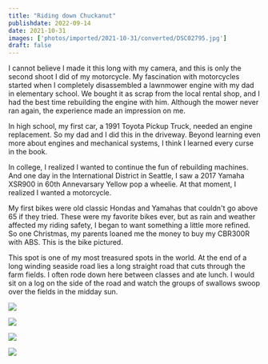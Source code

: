 ```yaml
---
title: "Riding down Chuckanut"
publishdate: 2022-09-14
date: 2021-10-31
images: ['photos/imported/2021-10-31/converted/DSC02795.jpg']
draft: false
---
```


I cannot believe I made it this long with my camera, and this is only the second shoot I did of my motorcycle.  My fascination with motorcycles started when I completely disassembled a lawnmower engine with my dad in elementary school.  We bought it as scrap from the local rental shop, and I had the best time rebuilding the engine with him.  Although the mower never ran again, the experience made an impression on me.

In high school, my first car, a 1991 Toyota Pickup Truck, needed an engine replacement.  So my dad and I did this in the driveway.  Beyond learning even more about engines and mechanical systems, I think I learned every curse in the book.

In college, I realized I wanted to continue the fun of rebuilding machines.  And one day in the International District in Seattle, I saw a 2017 Yamaha XSR900 in 60th Annevarsary Yellow pop a wheelie.  At that moment, I realized I wanted a motorcycle.

My first bikes were old classic Hondas and Yamahas that couldn't go above 65 if they tried.  These were my favorite bikes ever, but as rain and weather affected my riding safety, I began to want something a little more refined.  So one Christmas, my parents loaned me the money to buy my CBR300R with ABS.  This is the bike pictured.

This spot is one of my most treasured spots in the world.  At the end of a long winding seaside road lies a long straight road that cuts through the farm fields.  I often rode down here between classes and ate lunch.  I would sit on a log on the side of the road and watch the groups of swallows swoop over the fields in the midday sun.

![](../photos/imported/2021-10-31/converted/DSC02795.jpg)

![](../photos/imported/2021-10-31/converted/DSC02796.jpg)

![](../photos/imported/2021-10-31/converted/DSC02799.jpg)

![](../photos/imported/2021-10-31/converted/DSC02805.jpg)

